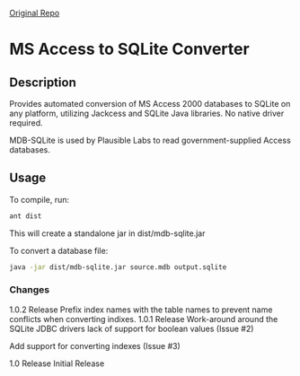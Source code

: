 [Original Repo](https://code.google.com/archive/p/mdb-sqlite/)

# MS Access to SQLite Converter

## Description

Provides automated conversion of MS Access 2000 databases to SQLite on any platform, utilizing Jackcess and SQLite Java libraries. No native driver required.

MDB-SQLite is used by Plausible Labs to read government-supplied Access databases.

## Usage

To compile, run:

```bash
ant dist
```

This will create a standalone jar in dist/mdb-sqlite.jar

To convert a database file:

```bash
java -jar dist/mdb-sqlite.jar source.mdb output.sqlite
```

### Changes

1.0.2 Release
Prefix index names with the table names to prevent name conflicts when converting indixes.
1.0.1 Release
Work-around around the SQLite JDBC drivers lack of support for boolean values (Issue #2)

Add support for converting indexes (Issue #3)

1.0 Release
Initial Release
